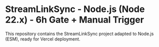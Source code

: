 # StreamLinkSync - Node.js (Node 22.x) - 6h Gate + Manual Trigger

This repository contains the StreamLinkSync project adapted to Node.js (ESM), ready for Vercel deployment.
